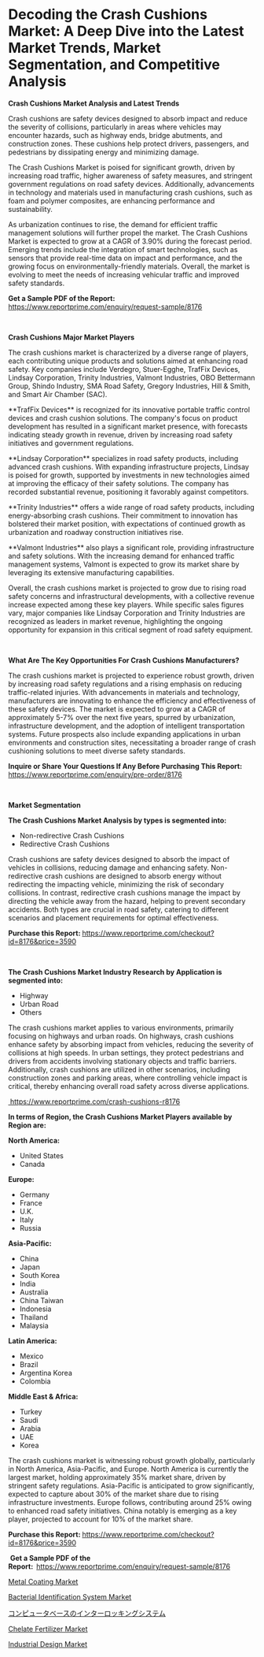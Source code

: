 <p><h1>Decoding the Crash Cushions Market: A Deep Dive into the Latest Market Trends, Market Segmentation, and Competitive Analysis</h1></p><p><strong>Crash Cushions Market Analysis and Latest Trends</strong></p>
<p><p>Crash cushions are safety devices designed to absorb impact and reduce the severity of collisions, particularly in areas where vehicles may encounter hazards, such as highway ends, bridge abutments, and construction zones. These cushions help protect drivers, passengers, and pedestrians by dissipating energy and minimizing damage.</p><p>The Crash Cushions Market is poised for significant growth, driven by increasing road traffic, higher awareness of safety measures, and stringent government regulations on road safety devices. Additionally, advancements in technology and materials used in manufacturing crash cushions, such as foam and polymer composites, are enhancing performance and sustainability. </p><p>As urbanization continues to rise, the demand for efficient traffic management solutions will further propel the market. The Crash Cushions Market is expected to grow at a CAGR of 3.90% during the forecast period. Emerging trends include the integration of smart technologies, such as sensors that provide real-time data on impact and performance, and the growing focus on environmentally-friendly materials. Overall, the market is evolving to meet the needs of increasing vehicular traffic and improved safety standards.</p></p>
<p><strong>Get a Sample PDF of the Report:&nbsp;</strong> <a href="https://www.reportprime.com/enquiry/request-sample/8176">https://www.reportprime.com/enquiry/request-sample/8176</a></p>
<p>&nbsp;</p>
<p><strong>Crash Cushions Major Market Players</strong></p>
<p><p>The crash cushions market is characterized by a diverse range of players, each contributing unique products and solutions aimed at enhancing road safety. Key companies include Verdegro, Stuer-Egghe, TrafFix Devices, Lindsay Corporation, Trinity Industries, Valmont Industries, OBO Bettermann Group, Shindo Industry, SMA Road Safety, Gregory Industries, Hill & Smith, and Smart Air Chamber (SAC).</p><p>**TrafFix Devices** is recognized for its innovative portable traffic control devices and crash cushion solutions. The company's focus on product development has resulted in a significant market presence, with forecasts indicating steady growth in revenue, driven by increasing road safety initiatives and government regulations.</p><p>**Lindsay Corporation** specializes in road safety products, including advanced crash cushions. With expanding infrastructure projects, Lindsay is poised for growth, supported by investments in new technologies aimed at improving the efficacy of their safety solutions. The company has recorded substantial revenue, positioning it favorably against competitors.</p><p>**Trinity Industries** offers a wide range of road safety products, including energy-absorbing crash cushions. Their commitment to innovation has bolstered their market position, with expectations of continued growth as urbanization and roadway construction initiatives rise.</p><p>**Valmont Industries** also plays a significant role, providing infrastructure and safety solutions. With the increasing demand for enhanced traffic management systems, Valmont is expected to grow its market share by leveraging its extensive manufacturing capabilities.</p><p>Overall, the crash cushions market is projected to grow due to rising road safety concerns and infrastructural developments, with a collective revenue increase expected among these key players. While specific sales figures vary, major companies like Lindsay Corporation and Trinity Industries are recognized as leaders in market revenue, highlighting the ongoing opportunity for expansion in this critical segment of road safety equipment.</p></p>
<p>&nbsp;</p>
<p><strong>What Are The Key Opportunities For Crash Cushions Manufacturers?</strong></p>
<p><p>The crash cushions market is projected to experience robust growth, driven by increasing road safety regulations and a rising emphasis on reducing traffic-related injuries. With advancements in materials and technology, manufacturers are innovating to enhance the efficiency and effectiveness of these safety devices. The market is expected to grow at a CAGR of approximately 5-7% over the next five years, spurred by urbanization, infrastructure development, and the adoption of intelligent transportation systems. Future prospects also include expanding applications in urban environments and construction sites, necessitating a broader range of crash cushioning solutions to meet diverse safety standards.</p></p>
<p><strong>Inquire or Share Your Questions If Any Before Purchasing This Report:</strong> <a href="https://www.reportprime.com/enquiry/pre-order/8176">https://www.reportprime.com/enquiry/pre-order/8176</a></p>
<p>&nbsp;</p>
<p><strong>Market Segmentation</strong></p>
<p><strong>The Crash Cushions Market Analysis by types is segmented into:</strong></p>
<p><ul><li>Non-redirective Crash Cushions</li><li>Redirective Crash Cushions</li></ul></p>
<p><p>Crash cushions are safety devices designed to absorb the impact of vehicles in collisions, reducing damage and enhancing safety. Non-redirective crash cushions are designed to absorb energy without redirecting the impacting vehicle, minimizing the risk of secondary collisions. In contrast, redirective crash cushions manage the impact by directing the vehicle away from the hazard, helping to prevent secondary accidents. Both types are crucial in road safety, catering to different scenarios and placement requirements for optimal effectiveness.</p></p>
<p><strong>Purchase this Report:&nbsp;</strong><a href="https://www.reportprime.com/checkout?id=8176&price=3590">https://www.reportprime.com/checkout?id=8176&price=3590</a></p>
<p>&nbsp;</p>
<p><strong>The Crash Cushions Market Industry Research by Application is segmented into:</strong></p>
<p><ul><li>Highway</li><li>Urban Road</li><li>Others</li></ul></p>
<p><p>The crash cushions market applies to various environments, primarily focusing on highways and urban roads. On highways, crash cushions enhance safety by absorbing impact from vehicles, reducing the severity of collisions at high speeds. In urban settings, they protect pedestrians and drivers from accidents involving stationary objects and traffic barriers. Additionally, crash cushions are utilized in other scenarios, including construction zones and parking areas, where controlling vehicle impact is critical, thereby enhancing overall road safety across diverse applications.</p></p>
<p><a href="https://www.reportprime.com/crash-cushions-r8176">&nbsp;https://www.reportprime.com/crash-cushions-r8176</a></p>
<p><strong>In terms of Region, the Crash Cushions Market Players available by Region are:</strong></p>
<p>
    <p> <strong> North America: </strong>
        <ul>
            <li>United States</li>
            <li>Canada</li>
        </ul>
        </p> 
    <p> <strong> Europe: </strong>
        <ul>
            <li>Germany</li>
            <li>France</li>
            <li>U.K.</li>
            <li>Italy</li>
            <li>Russia</li>
        </ul>
        </p> 
    <p> <strong> Asia-Pacific: </strong>
        <ul>
            <li>China</li>
            <li>Japan</li>
            <li>South Korea</li>
            <li>India</li>
            <li>Australia</li>
            <li>China Taiwan</li>
            <li>Indonesia</li>
            <li>Thailand</li>
            <li>Malaysia</li>
        </ul>
        </p> 
    <p> <strong> Latin America: </strong>
        <ul>
            <li>Mexico</li>
            <li>Brazil</li>
            <li>Argentina Korea</li>
            <li>Colombia</li>
        </ul>
        </p> 
    <p> <strong> Middle East & Africa: </strong>
        <ul>
            <li>Turkey</li>
            <li>Saudi</li>
            <li>Arabia</li>
            <li>UAE</li>
            <li>Korea</li>
        </ul>
    </p>
    </p>
<p><p>The crash cushions market is witnessing robust growth globally, particularly in North America, Asia-Pacific, and Europe. North America is currently the largest market, holding approximately 35% market share, driven by stringent safety regulations. Asia-Pacific is anticipated to grow significantly, expected to capture about 30% of the market share due to rising infrastructure investments. Europe follows, contributing around 25% owing to enhanced road safety initiatives. China notably is emerging as a key player, projected to account for 10% of the market share.</p></p>
<p><strong>Purchase this Report: </strong><a href="https://www.reportprime.com/checkout?id=8176&price=3590">https://www.reportprime.com/checkout?id=8176&price=3590</a></p>
<p>&nbsp;<strong>Get a Sample PDF of the Report:&nbsp;&nbsp;</strong><a href="https://www.reportprime.com/enquiry/request-sample/8176">https://www.reportprime.com/enquiry/request-sample/8176</a></p>
<p><strong></strong></p>
<p><p><a href="https://medium.com/@joanstweart75/the-comprehensive-metal-coating-market-research-report-is-essential-for-understanding-current-98d0152d2a48">Metal Coating Market</a></p><p><a href="https://github.com/RoccoManning/Market-Research-Report-List-6/blob/main/bacterial-identification-system-market.md">Bacterial Identification System Market</a></p><p><a href="https://medium.com/@leroystapc/computer-based-interlocking-systems-market-%E3%81%AF-%E3%82%B3%E3%82%B9%E3%83%88%E7%AE%A1%E7%90%86%E3%81%A8%E5%8A%B9%E7%8E%87%E5%90%91%E4%B8%8A%E3%82%92%E5%84%AA%E5%85%88%E3%81%97%E3%81%BE%E3%81%99-%E3%81%95%E3%82%89%E3%81%AB-%E5%A0%B1%E5%91%8A%E6%9B%B8%E3%81%AF%E5%B8%82%E5%A0%B4%E3%81%AE%E9%9C%80%E8%A6%81%E9%9D%A2%E3%81%A8%E4%BE%9B%E7%B5%A6%E9%9D%A2%E3%81%AE%E4%B8%A1%E6%96%B9%E3%82%92%E3%82%AB%E3%83%90%E3%83%BC%E3%81%97%E3%81%A6%E3%81%84%E3%81%BE%E3%81%99-b5a6012ebeea">コンピュータベースのインターロッキングシステム</a></p><p><a href="https://medium.com/@joanstweart75/the-global-chelate-fertilizer-market-is-projected-to-experience-an-annual-growth-rate-of-5-from-82c68fa3ed03">Chelate Fertilizer Market</a></p><p><a href="https://www.linkedin.com/pulse/market-insights-global-industrial-design-forecast-innovation-fa8jf?trackingId=4%2FzDG32OSCWSsy3YQvEzNw%3D%3D">Industrial Design Market</a></p></p>
